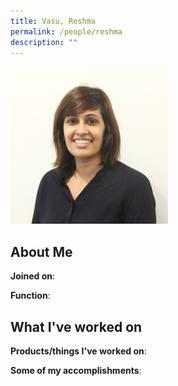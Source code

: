 ```yaml
---
title: Vasu, Reshma
permalink: /people/reshma
description: ""
---
```


<img src="/images/headshots/reshma.jpg" title="Vasu, Reshma" alt="Vasu, Reshma" style="width:50%;margin-left:0">

## About Me

**Joined on**: 

**Function**: 

## What I've worked on

**Products/things I've worked on**:


**Some of my accomplishments**:

